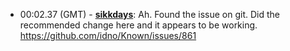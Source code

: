* <a id="00:02.37">00:02.37 (GMT)</a> - __[sikkdays](https://github.com/sikkdays)__: Ah. Found the issue on git. Did the recommended change here and it appears to be working. https://github.com/idno/Known/issues/861
